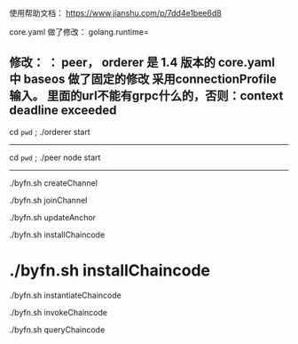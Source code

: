 
使用帮助文档：
  https://www.jianshu.com/p/7dd4e1bee6d8
 
core.yaml 做了修改： golang.runtime=  
  
修改： ：
peer， orderer 是 1.4 版本的
core.yaml 中 baseos  做了固定的修改
采用connectionProfile 输入。  里面的url不能有grpc什么的，否则：context deadline exceeded 
----

cd `pwd`  ; ./orderer start

---

cd `pwd` ; ./peer node start

--- 

./byfn.sh createChannel

./byfn.sh joinChannel  

./byfn.sh updateAnchor

./byfn.sh installChaincode
# ./byfn.sh installChaincode


./byfn.sh instantiateChaincode

./byfn.sh invokeChaincode

./byfn.sh queryChaincode 
 


